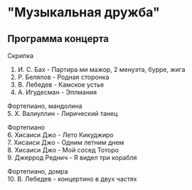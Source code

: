 # "Музыкальная дружба"
## Программа концерта

Скрипка
1. И. С. Бах - Партира ми мажор, 2 менуэта, бурре, жига
2. Р. Белялов - Родная сторонка
3. В. Лебедев - Камское устье
4. А. Игудесман - Эплмания  

Фортепиано, мандолина  
5. Х. Валиуллин - Лирический танец  

Фортепиано  
6. Хисаиси Джо - Лето Кикуджиро  
7. Хисаиси Джо - Одним летним днем  
8. Хисаиси Джо - Мой сосед Тоторо  
9. Джеррод Реднич - Я видел три корабля 

Фортепиано, домра  
10. В. Лебедев - концертино в двух частях